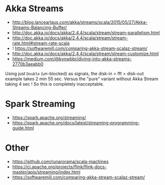 # Akka Streams

- http://blog.lancearlaus.com/akka/streams/scala/2015/05/27/Akka-Streams-Balancing-Buffer/
- http://doc.akka.io/docs/akka/2.4.4/scala/stream/stream-parallelism.html
- http://doc.akka.io/docs/akka/2.4.4/scala/stream/stream-rate.html#stream-rate-scala
- ! https://softwaremill.com/comparing-akka-stream-scalaz-stream/
- http://doc.akka.io/docs/akka/2.4.4/scala/stream/stream-customize.html
- https://medium.com/@kvnwbbr/diving-into-akka-streams-2770b3aeabb0

Using just `Double` (un-blocked) as signals, the disk-in > fft > disk-out example
takes 2 min 55 sec. Versus the "pure" variant without Akka Stream taking 4 sec !
So this is completely inacceptable.

# Spark Streaming

- https://spark.apache.org/streaming/
- https://spark.apache.org/docs/latest/streaming-programming-guide.html

# Other

- https://github.com/runarorama/scala-machines
- https://ci.apache.org/projects/flink/flink-docs-master/apis/streaming/index.html
- https://softwaremill.com/comparing-akka-stream-scalaz-stream/
